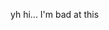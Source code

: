 yh hi...  I'm bad at this

<!---
Phemz0/Phemz0 is a ✨ special ✨ repository because its `README.md` (this file) appears on your GitHub profile.
You can click the Preview link to take a look at your changes.
--->
